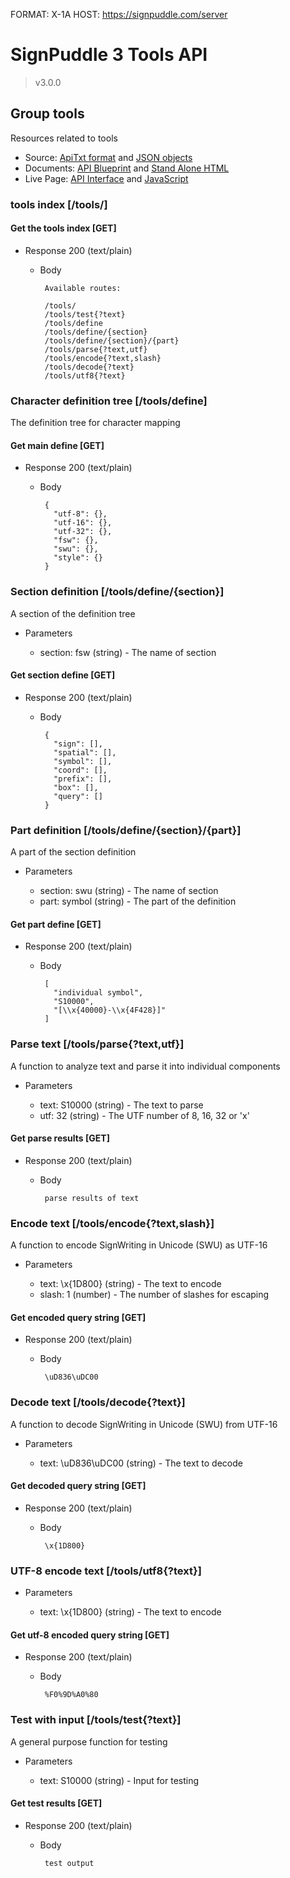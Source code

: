 FORMAT: X-1A
HOST: https://signpuddle.com/server

# SignPuddle 3 Tools API
> v3.0.0

## Group tools
Resources related to tools

+ Source: [ApiTxt format](../src/tools.txt) and [JSON objects](../src/tools.json)
+ Documents: [API Blueprint](../doc/tools.md) and [Stand Alone HTML](../doc/tools.htm)
+ Live Page: [API Interface](../api/tools.html) and [JavaScript](../api/tools.js)

### tools index [/tools/]

#### Get the tools index [GET]

+ Response 200 (text/plain)

     + Body

            Available routes:
            
            /tools/
            /tools/test{?text}
            /tools/define
            /tools/define/{section}
            /tools/define/{section}/{part}
            /tools/parse{?text,utf}
            /tools/encode{?text,slash}
            /tools/decode{?text}
            /tools/utf8{?text}


### Character definition tree [/tools/define]

The definition tree for character mapping

#### Get main define [GET]

+ Response 200 (text/plain)

     + Body

            {
              "utf-8": {},
              "utf-16": {},
              "utf-32": {},
              "fsw": {},
              "swu": {},
              "style": {}
            }


### Section definition [/tools/define/{section}]

A section of the definition tree

+ Parameters

     + section: fsw (string) - The name of section

#### Get section define [GET]

+ Response 200 (text/plain)

     + Body

            {
              "sign": [],
              "spatial": [],
              "symbol": [],
              "coord": [],
              "prefix": [],
              "box": [],
              "query": []
            }


### Part definition [/tools/define/{section}/{part}]

A part of the section definition

+ Parameters

     + section: swu (string) - The name of section
     + part: symbol (string) - The part of the definition

#### Get part define [GET]

+ Response 200 (text/plain)

     + Body

            [
              "individual symbol",
              "S10000",
              "[\\x{40000}-\\x{4F428}]"
            ]


### Parse text [/tools/parse{?text,utf}]

A function to analyze text and parse it into individual components

+ Parameters

     + text: S10000 (string) - The text to parse
     + utf: 32 (string) - The UTF number of 8, 16, 32 or 'x'

#### Get parse results [GET]

+ Response 200 (text/plain)

     + Body

            parse results of text


### Encode text [/tools/encode{?text,slash}]

A function to encode SignWriting in Unicode (SWU) as UTF-16

+ Parameters

     + text: \x{1D800} (string) - The text to encode
     + slash: 1 (number) - The number of slashes for escaping

#### Get encoded query string [GET]

+ Response 200 (text/plain)

     + Body

            \uD836\uDC00


### Decode text [/tools/decode{?text}]

A function to decode SignWriting in Unicode (SWU) from UTF-16

+ Parameters

     + text: \\uD836\\uDC00 (string) - The text to decode

#### Get decoded query string [GET]

+ Response 200 (text/plain)

     + Body

            \x{1D800}


### UTF-8 encode text [/tools/utf8{?text}]

+ Parameters

     + text: \x{1D800} (string) - The text to encode

#### Get utf-8 encoded query string [GET]

+ Response 200 (text/plain)

     + Body

            %F0%9D%A0%80


### Test with input [/tools/test{?text}]

A general purpose function for testing

+ Parameters

     + text: S10000 (string) - Input for testing

#### Get test results [GET]

+ Response 200 (text/plain)

     + Body

            test output


